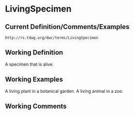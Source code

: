 # LivingSpecimen

## Current Definition/Comments/Examples
	http://rs.tdwg.org/dwc/terms/LivingSpecimen 

## Working Definition
A specimen that is alive.

## Working Examples 
A living plant in a botanical garden. A living animal in a zoo. 

## Working Comments 
